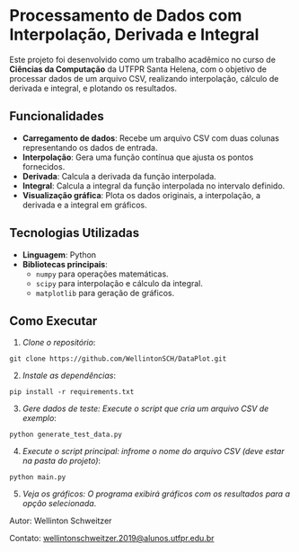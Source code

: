 # Processamento de Dados com Interpolação, Derivada e Integral

Este projeto foi desenvolvido como um trabalho acadêmico no curso de **Ciências da Computação** da UTFPR Santa Helena, com o objetivo de processar dados de um arquivo CSV, realizando interpolação, cálculo de derivada e integral, e plotando os resultados.

## Funcionalidades

- **Carregamento de dados**: Recebe um arquivo CSV com duas colunas representando os dados de entrada.
- **Interpolação**: Gera uma função contínua que ajusta os pontos fornecidos.
- **Derivada**: Calcula a derivada da função interpolada.
- **Integral**: Calcula a integral da função interpolada no intervalo definido.
- **Visualização gráfica**: Plota os dados originais, a interpolação, a derivada e a integral em gráficos.

## Tecnologias Utilizadas

- **Linguagem**: Python
- **Bibliotecas principais**:
  - `numpy` para operações matemáticas.
  - `scipy` para interpolação e cálculo da integral.
  - `matplotlib` para geração de gráficos.

## Como Executar

1. *Clone o repositório*:
 ```
 git clone https://github.com/WellintonSCH/DataPlot.git
 ```
   
2. *Instale as dependências*:
```
pip install -r requirements.txt
```
   
3. *Gere dados de teste: Execute o script que cria um arquivo CSV de exemplo*:
```
python generate_test_data.py
```

4. *Execute o script principal: infrome o nome do arquivo CSV (deve estar na pasta do projeto)*:
```
python main.py
```

5. *Veja os gráficos: O programa exibirá gráficos com os resultados para a opção selecionada*.



Autor: Wellinton Schweitzer

Contato: wellintonschweitzer.2019@alunos.utfpr.edu.br
